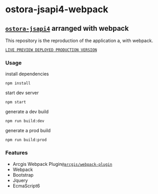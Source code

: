 # ostora-jsapi4-webpack
## [`ostora-jsapi4`](https://github.com/azouaoui-med/ostora-jsapi4) arranged with webpack

This repository is the reproduction of the application a, with webpack.

[`LIVE PREVIEW DEPLOYED PRODUCTION VERSION`](https://boualikamel.github.io/ostora-jsapi4-webpack/)

### Usage
install dependencies
```
npm install
```

start dev server
```
npm start
```
generate a dev build 
```
npm run build:dev
```
generate a prod build 
```
npm run build:prod
```

### Features 
* Arcgis Webpack Plugin[`@arcgis/webpack-plugin`](https://github.com/Esri/arcgis-webpack-plugin)
* Webpack
* Bootstrap
* Jquery
* EcmaScript6


